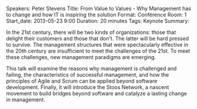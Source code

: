 Speakers: Peter Stevens
Title: From Value to Values - Why Management has to change and how IT is inspiring the solution
Format: Conférence
Room: 1
Start_date: 2013-05-23 9:00
Duration: 20 minutes
Tags: Keynote
Summary:

In the 21st century, there will be two kinds of organizations: those that delight their customers and those that don't. The latter will be hard pressed to survive. The management structures that were spectacularly effective in the 20th century are insufficient to meet the challenges of the 21st. To meet these challenges, new management paradigms are emerging. 

This talk will examine the reasons why management is challenged and failing, the characteristics of successful management, and how the principles of Agile and Scrum can be applied beyond software development. Finally, it will introduce the Stoos Network, a nascent movement to build bridges beyond software and catalyze a lasting change in management.
